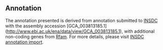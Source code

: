 
Annotation
----------

The annotation presented is derived from annotation submitted to
[INSDC](http://www.insdc.org) with the assembly accession [GCA\_003813185.1]
(http://www.ebi.ac.uk/ena/data/view/GCA_003813185.1),
with additional non-coding genes from
[Rfam](http://rfam.xfam.org/). For more details, please visit [INSDC
annotation import](http://ensemblgenomes.org/info/data/insdc_annotation).
